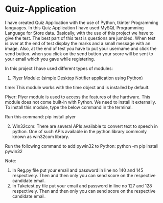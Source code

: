 # Quiz-Application
I have created Quiz Application with the use of Python, tkinter Programming languages. In this Quiz Application I have used MySQL Programming Language for Store data. Basically, with the use of this project we have to give the test. The best part of this test is questions are jumbled. When test is over at the end of test display the marks and a small message with an image. Also, at the end of test you have to put your username and click the send button. when you click on the send button your score will be sent to your email which you gave while registering.

In this project I have used different types of modules: 
1.	Plyer Module: (simple Desktop Notifier application using Python)

time: This module works with the time object and is installed by default.

Plyer: Plyer module is used to access the features of the hardware. This module does not come built-in with Python. We need to install it externally. To install this module, type the below command in the terminal.

Run this command: 
pip install plyer 

2.	Win32com: 
There are several APIs available to convert text to speech in python. One of such APIs available in the python library commonly known as win32com library.

Run the following command to add pywin32 to Python:
python -m pip install pywin32

Note: 
1.	In Reg.py file put your email and password in line no 140 and 145 respectively. Then and then only you can send score on the respective candidate email.
2.	In Taketest.py file put your email and password in line no 127 and 128 respectively. Then and then only you can send score on the respective candidate email.

